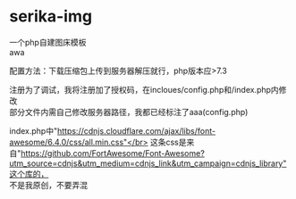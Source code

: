 # serika-img
一个php自建图床模板 </br>
awa </br>

配置方法：下载压缩包上传到服务器解压就行，php版本应>7.3 </br>

注册为了调试，我将注册加了授权码，在incloues/config.php和/index.php内修改 </br>
部分文件内需自己修改服务器路径，我都已经标注了aaa(config.php) </br>

index.php中"https://cdnjs.cloudflare.com/ajax/libs/font-awesome/6.4.0/css/all.min.css"</br>
这条css是来自"https://github.com/FortAwesome/Font-Awesome?utm_source=cdnjs&utm_medium=cdnjs_link&utm_campaign=cdnjs_library"这个库的，</br>
不是我原创，不要弄混 </br>
